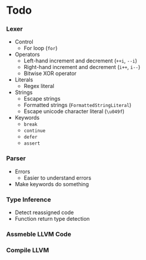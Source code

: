 # Todo
### Lexer
- Control
    - For loop (`for`)
- Operators
    - Left-hand increment and decrement (`++i`, `--i`)
    - Right-hand increment and decrement (`i++`, `i--`)
    - Bitwise XOR operator
- Literals
    - Regex literal
- Strings
    - Escape strings
    - Formatted strings (`FormattedStringLiteral`)
    - Escape unicode character literal (`\u049f`)
- Keywords
    - `break`
    - `continue`
    - `defer`
    - `assert`

### Parser
- Errors
    - Easier to understand errors
- Make keywords do something

### Type Inference
- Detect reassigned code
- Function return type detection

### Assmeble LLVM Code

### Compile LLVM
